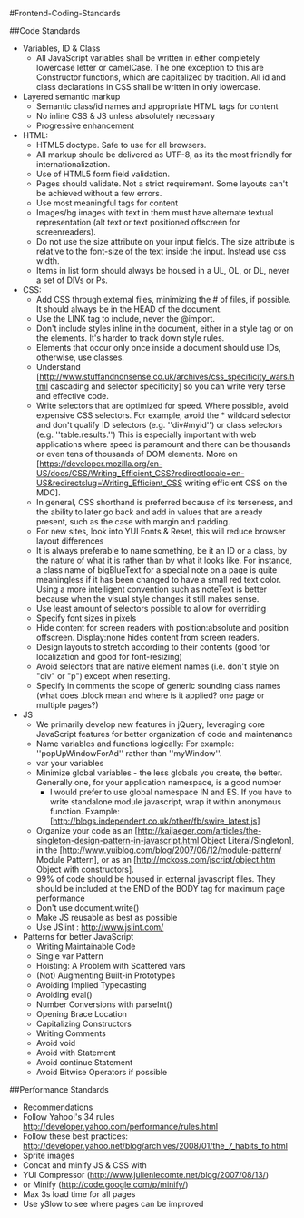 #Frontend-Coding-Standards

##Code Standards
* Variables, ID & Class
  * All JavaScript variables shall be written in either completely lowercase letter or camelCase. The one exception to this are Constructor functions, which are capitalized by tradition. All id and class declarations in CSS shall be written in only lowercase.
* Layered semantic markup
  * Semantic class/id names and appropriate HTML tags for content
  * No inline CSS & JS unless absolutely necessary
  * Progressive enhancement
* HTML:
  * HTML5 doctype. Safe to use for all browsers.
  * All markup should be delivered as UTF-8, as its the most friendly for internationalization.
  * Use of HTML5 form field validation.
  * Pages should validate. Not a strict requirement. Some layouts can't be achieved without a few errors. 
  * Use most meaningful tags for content
  * Images/bg images with text in them must have alternate textual representation (alt text or text positioned offscreen for screenreaders).
  * Do not use the size attribute on your input fields. The size attribute is relative to the font-size of the text inside the input. Instead use css width.
  * Items in list form should always be housed in a UL, OL, or DL, never a set of DIVs or Ps.
* CSS:
  * Add CSS through external files, minimizing the # of files, if possible. It should always be in the HEAD of the document.
  * Use the LINK tag to include, never the @import.
  * Don't include styles inline in the document, either in a style tag or on the elements. It's harder to track down style rules.
  * Elements that occur only once inside a document should use IDs, otherwise, use classes.
  * Understand [http://www.stuffandnonsense.co.uk/archives/css_specificity_wars.html cascading and selector specificity] so you can write very terse and effective code.
  * Write selectors that are optimized for speed. Where possible, avoid expensive CSS selectors. For example, avoid the * wildcard selector and don't qualify ID selectors (e.g. ''div#myid'') or class selectors (e.g. ''table.results.'') This is especially important with web applications where speed is paramount and there can be thousands or even tens of thousands of DOM elements. More on [https://developer.mozilla.org/en-US/docs/CSS/Writing_Efficient_CSS?redirectlocale=en-US&redirectslug=Writing_Efficient_CSS writing efficient CSS on the MDC].
  * In general, CSS shorthand is preferred because of its terseness, and the ability to later go back and add in values that are already present, such as the case with margin and padding.
  * For new sites, look into YUI Fonts & Reset, this will reduce browser layout differences
  * It is always preferable to name something, be it an ID or a class, by the nature of what it is rather than by what it looks like. For instance, a class name of bigBlueText for a special note on a page is quite meaningless if it has been changed to have a small red text color. Using a more intelligent convention such as noteText is better because when the visual style changes it still makes sense.
  * Use least amount of selectors possible to allow for overriding
  * Specify font sizes in pixels
  * Hide content for screen readers with position:absolute and position offscreen. Display:none hides content from screen readers.
  * Design layouts to stretch according to their contents (good for localization and good for font-resizing)
  * Avoid selectors that are native element names (i.e. don't style on "div" or "p") except when resetting.
  * Specify in comments the scope of generic sounding class names (what does .block mean and where is it applied? one page or multiple pages?)
* JS
  * We primarily develop new features in jQuery, leveraging core JavaScript features for better organization of code and maintenance
  * Name variables and functions logically: For example: ''popUpWindowForAd'' rather than ''myWindow''.
  * var your variables
  * Minimize global variables - the less globals you create, the better. Generally one, for your application namespace, is a good number
    * I would prefer to use global namespace IN and ES. If you have to write standalone module javascript, wrap it within anonymous function. Example: [http://blogs.independent.co.uk/other/fb/swire_latest.js]
  * Organize your code as an [http://kaijaeger.com/articles/the-singleton-design-pattern-in-javascript.html Object Literal/Singleton], in the [http://www.yuiblog.com/blog/2007/06/12/module-pattern/ Module Pattern], or as an [http://mckoss.com/jscript/object.htm Object with constructors].
  * 99% of code should be housed in external javascript files. They should be included at the END of the BODY tag for maximum page performance
  * Don't use document.write()
  * Make JS reusable as best as possible
  * Use JSlint : http://www.jslint.com/
* Patterns for better JavaScript
  * Writing Maintainable Code
  * Single var Pattern
  * Hoisting: A Problem with Scattered vars
  * (Not) Augmenting Built-in Prototypes
  * Avoiding Implied Typecasting
  * Avoiding eval()
  * Number Conversions with parseInt()
  * Opening Brace Location
  * Capitalizing Constructors
  * Writing Comments
  * Avoid void
  * Avoid with Statement
  * Avoid continue Statement
  * Avoid Bitwise Operators if possible

##Performance Standards

* Recommendations
 * Follow Yahoo!'s 34 rules http://developer.yahoo.com/performance/rules.html
 * Follow these best practices: http://developer.yahoo.net/blog/archives/2008/01/the_7_habits_fo.html
 * Sprite images
 * Concat and minify JS & CSS with 
  * YUI Compressor (http://www.julienlecomte.net/blog/2007/08/13/)
  * or Minify (http://code.google.com/p/minify/)
 * Max 3s load time for all pages
 * Use ySlow to see where pages can be improved
